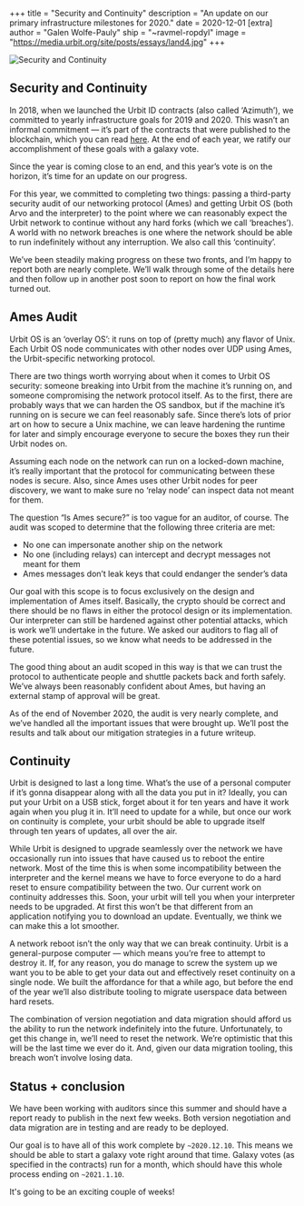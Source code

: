 +++
title = "Security and Continuity"
description = "An update on our primary infrastructure milestones for 2020."
date = 2020-12-01
[extra]
author = "Galen Wolfe-Pauly"
ship = "~ravmel-ropdyl"
image = "https://media.urbit.org/site/posts/essays/land4.jpg"
+++

![Security and Continuity](https://media.urbit.org/site/posts/essays/land4.jpg)

## Security and Continuity

In 2018, when we launched the Urbit ID contracts (also called ‘Azimuth’), we committed to yearly infrastructure goals for 2019 and 2020. This wasn’t an informal commitment — it’s part of the contracts that were published to the blockchain, which you can read [here](https://raw.githubusercontent.com/urbit/azimuth/edf68b8da04806dd5b95994daf14cf1e7e226829/proposals/0xcb1f81e42b5e75f000f94fc71a3ea70cab4bfc6f236b91e717f1b9516e5596b5.txt). At the end of each year, we ratify our accomplishment of these goals with a galaxy vote.

Since the year is coming close to an end, and this year’s vote is on the horizon, it’s time for an update on our progress.

For this year, we committed to completing two things: passing a third-party security audit of our networking protocol (Ames) and getting Urbit OS (both Arvo and the interpreter) to the point where we can reasonably expect the Urbit network to continue without any hard forks (which we call ‘breaches’). A world with no network breaches is one where the network should be able to run indefinitely without any interruption. We also call this ‘continuity’.

We’ve been steadily making progress on these two fronts, and I’m happy to report both are nearly complete. We’ll walk through some of the details here and then follow up in another post soon to report on how the final work turned out.


## Ames Audit

Urbit OS is an ‘overlay OS’: it runs on top of (pretty much) any flavor of Unix. Each Urbit OS node communicates with other nodes over UDP using Ames, the Urbit-specific networking protocol.

There are two things worth worrying about when it comes to Urbit OS security: someone breaking into Urbit from the machine it’s running on, and someone compromising the network protocol itself. As to the first, there are probably ways that we can harden the OS sandbox, but if the machine it’s running on is secure we can feel reasonably safe. Since there’s lots of prior art on how to secure a Unix machine, we can leave hardening the runtime for later and simply encourage everyone to secure the boxes they run their Urbit nodes on.

Assuming each node on the network can run on a locked-down machine, it’s really important that the protocol for communicating between these nodes is secure. Also, since Ames uses other Urbit nodes for peer discovery, we want to make sure no ‘relay node’ can inspect data not meant for them.

The question “Is Ames secure?” is too vague for an auditor, of course. The audit was scoped to determine that the following three criteria are met:

- No one can impersonate another ship on the network
- No one (including relays) can intercept and decrypt messages not meant for them
- Ames messages don’t leak keys that could endanger the sender’s data

Our goal with this scope is to focus exclusively on the design and implementation of Ames itself. Basically, the crypto should be correct and there should be no flaws in either the protocol design or its implementation. Our interpreter can still be hardened against other potential attacks, which is work we’ll undertake in the future. We asked our auditors to flag all of these potential issues, so we know what needs to be addressed in the future.

The good thing about an audit scoped in this way is that we can trust the protocol to authenticate people and shuttle packets back and forth safely. We’ve always been reasonably confident about Ames, but having an external stamp of approval will be great.

As of the end of November 2020, the audit is very nearly complete, and we’ve handled all the important issues that were brought up. We’ll post the results and talk about our mitigation strategies in a future writeup.


## Continuity

Urbit is designed to last a long time. What’s the use of a personal computer if it’s gonna disappear along with all the data you put in it? Ideally, you can put your Urbit on a USB stick, forget about it for ten years and have it work again when you plug it in. It’ll need to update for a while, but once our work on continuity is complete, your urbit should be able to upgrade itself through ten years of updates, all over the air.

While Urbit is designed to upgrade seamlessly over the network we have occasionally run into issues that have caused us to reboot the entire network. Most of the time this is when some incompatibility between the interpreter and the kernel means we have to force everyone to do a hard reset to ensure compatibility between the two. Our current work on continuity addresses this. Soon, your urbit will tell you when your interpreter needs to be upgraded. At first this won’t  be that different from an application notifying you to download an update. Eventually, we think we can make this a lot smoother.

A network reboot isn’t the only way that we can break continuity. Urbit is a general-purpose computer — which means you’re free to attempt to destroy it. If, for any reason, you do manage to screw the system up we want you to be able to get your data out and effectively reset continuity on a single node. We built the affordance for that a while ago, but before the end of the year we’ll also distribute tooling to migrate userspace data between hard resets.

The combination of version negotiation and data migration should afford us the ability to run the network indefinitely into the future. Unfortunately, to get this change in, we’ll need to reset the network. We’re optimistic that this will be the last time we ever do it. And, given our data migration tooling, this breach won’t involve losing data.


## Status + conclusion

We have been working with auditors since this summer and should have a report ready to publish in the next few weeks. Both version negotiation and data migration are in testing and are ready to be deployed.

Our goal is to have all of this work complete by `~2020.12.10`. This means we should be able to start a galaxy vote right around that time. Galaxy votes (as specified in the contracts) run for a month, which should have this whole process ending on `~2021.1.10`.

It's going to be an exciting couple of weeks!
